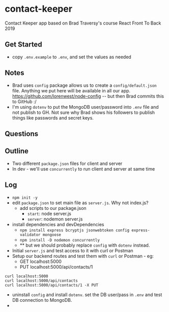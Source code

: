 # contact-keeper

Contact Keeper app based on Brad Traversy's course React Front To Back 2019

## Get Started
- copy `.env.example` to `.env`, and set the values as needed

## Notes
- Brad uses `config` package allows us to create a `config/default.json` file.  Anything we put here will be available in all our app. https://github.com/lorenwest/node-config -- but then Brad commits this to GitHub :/
- I'm using `dotenv` to put the MongoDB user/password into `.env` file and not publish to GH.  Not sure why Brad shows his followers to publish things like passwords and secret keys.

## Questions

## Outline
- Two different `package.json` files for client and server
- In dev - we'll use `concurrently` to run client and server at same time

## Log
- `npm init -y`
- edit `package.json` to set main file as `server.js`.  Why not index.js?
  - add scripts to our package.json
    - `start`: node server.js
    - `server`: nodemon server.js
- install dependencies and devDependencies
  - `npm install express bcryptjs jsonwebtoken config express-validator mongoose`
  - `npm install -D nodemon concurrently`
  - ** but we should probably replace `config` with `dotenv` instead.
- Initial `server.js` and test access to it with curl or Postman
- Setup our backend routes and test them with `curl` or Postman - eg:
  - GET localhost:5000
  - PUT localhost:5000/api/contacts/1
```
curl localhost:5000
curl localhost:5000/api/contacts
curl localhost:5000/api/contacts/1 -X PUT
```
- uninstall `config` and install `dotenv`.  set the DB user/pass in `.env` and test DB connection to MongoDB.
- 
